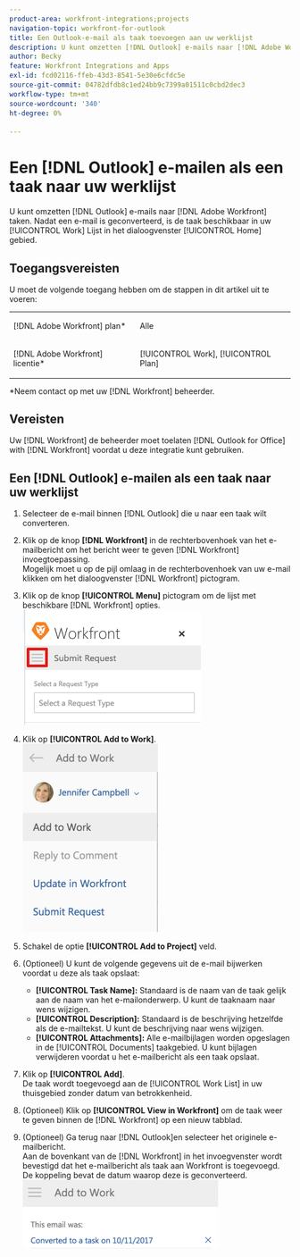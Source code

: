 ```yaml
---
product-area: workfront-integrations;projects
navigation-topic: workfront-for-outlook
title: Een Outlook-e-mail als taak toevoegen aan uw werklijst
description: U kunt omzetten [!DNL Outlook] e-mails naar [!DNL Adobe Workfront] taken. Nadat een e-mailbericht is omgezet, is de taak beschikbaar in uw werklijst in het gebied Start.
author: Becky
feature: Workfront Integrations and Apps
exl-id: fcd02116-ffeb-43d3-8541-5e30e6cfdc5e
source-git-commit: 04782dfdb8c1ed24bb9c7399a01511c0cbd2dec3
workflow-type: tm+mt
source-wordcount: '340'
ht-degree: 0%

---
```


# Een [!DNL Outlook] e-mailen als een taak naar uw werklijst

U kunt omzetten [!DNL Outlook] e-mails naar [!DNL Adobe Workfront] taken. Nadat een e-mail is geconverteerd, is de taak beschikbaar in uw [!UICONTROL Work] Lijst in het dialoogvenster [!UICONTROL Home] gebied.

## Toegangsvereisten

U moet de volgende toegang hebben om de stappen in dit artikel uit te voeren:

<table style="table-layout:auto"> 
 <col> 
 <col> 
 <tbody> 
  <tr> 
   <td role="rowheader">[!DNL Adobe Workfront] plan*</td> 
   <td> <p>Alle</p> </td> 
  </tr> 
  <tr> 
   <td role="rowheader">[!DNL Adobe Workfront] licentie*</td> 
   <td> <p>[!UICONTROL Work], [!UICONTROL Plan]</p> </td> 
  </tr> 
 </tbody> 
</table>

&#42;Neem contact op met uw [!DNL Workfront] beheerder.

## Vereisten

Uw [!DNL Workfront] de beheerder moet toelaten [!DNL Outlook for Office] with [!DNL Workfront] voordat u deze integratie kunt gebruiken.

## Een [!DNL Outlook] e-mailen als een taak naar uw werklijst

1. Selecteer de e-mail binnen [!DNL Outlook] die u naar een taak wilt converteren.
1. Klik op de knop **[!DNL Workfront]** in de rechterbovenhoek van het e-mailbericht om het bericht weer te geven [!DNL Workfront] invoegtoepassing.\
   Mogelijk moet u op de pijl omlaag in de rechterbovenhoek van uw e-mail klikken om het dialoogvenster [!DNL Workfront] pictogram.

1. Klik op de knop **[!UICONTROL Menu]** pictogram om de lijst met beschikbare [!DNL Workfront] opties.\
   ![o365_addin_menu_icon.png](assets/o365-addin-menu-icon.png)

1. Klik op **[!UICONTROL Add to Work]**.\
   ![outlook_add_to_work_menu.png](assets/outlook-add-to-work-menu-242x337.png)

1. Schakel de optie **[!UICONTROL Add to Project]** veld.
1. (Optioneel) U kunt de volgende gegevens uit de e-mail bijwerken voordat u deze als taak opslaat:

   * **[!UICONTROL Task Name]:** Standaard is de naam van de taak gelijk aan de naam van het e-mailonderwerp. U kunt de taaknaam naar wens wijzigen.
   * **[!UICONTROL Description]:** Standaard is de beschrijving hetzelfde als de e-mailtekst. U kunt de beschrijving naar wens wijzigen.
   * **[!UICONTROL Attachments]:** Alle e-mailbijlagen worden opgeslagen in de [!UICONTROL Documents] taakgebied. U kunt bijlagen verwijderen voordat u het e-mailbericht als een taak opslaat.

1. Klik op **[!UICONTROL Add]**.\
   De taak wordt toegevoegd aan de [!UICONTROL Work List] in uw thuisgebied zonder datum van betrokkenheid.

1. (Optioneel) Klik op **[!UICONTROL View in Workfront]** om de taak weer te geven binnen de [!DNL Workfront] op een nieuw tabblad.

1. (Optioneel) Ga terug naar [!DNL Outlook]en selecteer het originele e-mailbericht.\
   Aan de bovenkant van de [!DNL Workfront] in het invoegvenster wordt bevestigd dat het e-mailbericht als taak aan Workfront is toegevoegd. De koppeling bevat de datum waarop deze is geconverteerd.\
   ![outlook_standalone_task_added.png](assets/outlook-standalone-task-added-350x123.png)
